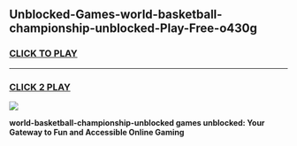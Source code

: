 
## Unblocked-Games-world-basketball-championship-unblocked-Play-Free-o430g
<h3>
<a href="https://premium76.site?title=world-basketball-championship-unblocked&ref=23A">CLICK TO PLAY</a></h3>
<hr>

<h3>
<a href="https://premium76.site?title=world-basketball-championship-unblocked&ref=23A">CLICK 2 PLAY</a>
  
</h3>

<a href="https://premium76.site?title=world-basketball-championship-unblocked&ref=23A"><img src="https://clearcache.store/games.png"></a>


**world-basketball-championship-unblocked games unblocked: Your Gateway to Fun and Accessible Online Gaming**
